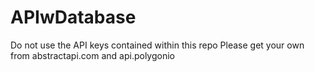 # APIwDatabase
Do not use the API keys contained within this repo
Please get your own from abstractapi.com and api.polygonio
